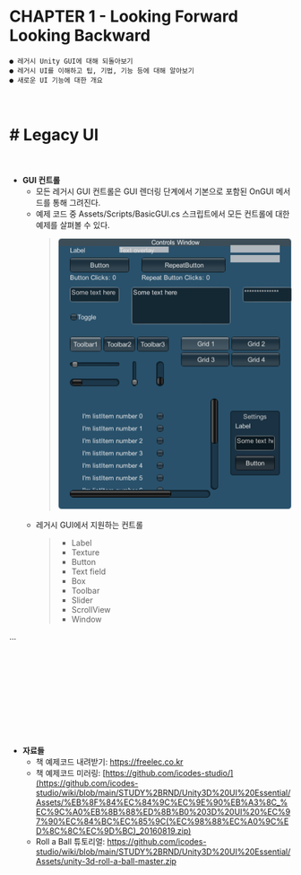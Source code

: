 # CHAPTER 1 - Looking Forward Looking Backward
    ● 레거시 Unity GUI에 대해 되돌아보기
    ● 레거시 UI를 이해하고 팁, 기법, 기능 등에 대해 알아보기
    ● 새로운 UI 기능에 대한 개요


　

# # Legacy UI

　

- **GUI 컨트롤**
    - 모든 레거시 GUI 컨트롤은 GUI 렌더링 단계에서 기본으로 포함된 OnGUI 메서드를 통해 그려진다.
    - 예제 코드 중 Assets/Scripts/BasicGUI.cs 스크립트에서 모든 컨트롤에 대한 예제를 살펴볼 수 있다.
        > ![](https://github.com/icodes-studio/wiki/blob/main/STUDY%2BRND/Unity3D%20UI%20Essential/Assets/legacy.png)
    - 레거시 GUI에서 지원하는 컨트롤
        > - Label
        > - Texture
        > - Button
        > - Text field
        > - Box
        > - Toolbar
        > - Slider
        > - ScrollView
        > - Window

...

　

　

　

　

　

- **자료들**
    - 책 예제코드 내려받기: https://freelec.co.kr 
    - 책 예제코드 미러링: [https://github.com/icodes-studio/](https://github.com/icodes-studio/wiki/blob/main/STUDY%2BRND/Unity3D%20UI%20Essential/Assets/%EB%8F%84%EC%84%9C%EC%9E%90%EB%A3%8C_%EC%9C%A0%EB%8B%88%ED%8B%B0%203D%20UI%20%EC%97%90%EC%84%BC%EC%85%9C(%EC%98%88%EC%A0%9C%ED%8C%8C%EC%9D%BC)_20160819.zip)
    - Roll a Ball 튜토리얼: https://github.com/icodes-studio/wiki/blob/main/STUDY%2BRND/Unity3D%20UI%20Essential/Assets/unity-3d-roll-a-ball-master.zip